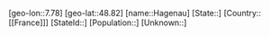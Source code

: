 ﻿---
location: [48.82,7.78]
type: City
tags:
- geo/City


SpocWebEntityId: 30698
isDeleted: false
confidential: public

---
[geo-lon::7.78]
[geo-lat::48.82]
[name::Hagenau]
[State::]
[Country::[[France]]]
[StateId::]
[Population::]
[Unknown::]

